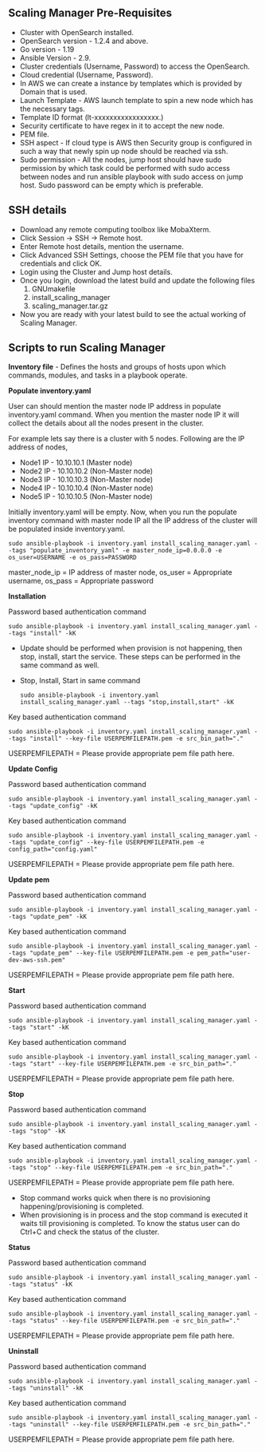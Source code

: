 ## Scaling Manager Pre-Requisites

- Cluster with OpenSearch installed.
- OpenSearch version - 1.2.4 and above. 
- Go version - 1.19
- Ansible Version - 2.9.
- Cluster credentials (Username, Password) to access the OpenSearch.
- Cloud credential  (Username, Password). 
- In AWS we can create a instance by templates which is provided by Domain that is used.
- Launch Template - AWS launch template to spin a new node which has the necessary tags.
- Template ID format (lt-xxxxxxxxxxxxxxxxx.)
- Security certificate to have regex in it to accept the new node.
- PEM file.
- SSH aspect - If cloud type is AWS then Security group is configured in such a way that newly spin up node should be reached via ssh.
- Sudo permission - All the nodes, jump host should have sudo permission by which task could be performed with sudo access between nodes and run ansible playbook with sudo access on jump host. Sudo password can be empty which is preferable.



## SSH details

- Download any remote computing toolbox like MobaXterm. 
- Click Session -> SSH -> Remote host.
- Enter Remote host details, mention the username.
- Click Advanced SSH Settings, choose the PEM file that you have for credentials and click OK.
- Login using the Cluster and Jump host details.
- Once you login, download the latest build and update the following files 
  1. GNUmakefile 
  2. install_scaling_manager
  3. scaling_manager.tar.gz
- Now you are ready with your latest build to see the actual working of Scaling Manager.



## Scripts to run Scaling Manager

**Inventory file** -  Defines the hosts and groups of hosts upon which commands, modules, and tasks in a playbook operate.

**Populate inventory.yaml**

User can should mention the master node IP address in populate inventory.yaml command. When you mention the master node IP it will collect the details about all the nodes present in the cluster. 

For example lets say there is a cluster with 5 nodes. Following are the IP address of nodes,

- Node1 IP - 10.10.10.1 (Master node)
- Node2 IP - 10.10.10.2 (Non-Master node)
- Node3 IP - 10.10.10.3 (Non-Master node)
- Node4 IP - 10.10.10.4 (Non-Master node)
- Node5 IP - 10.10.10.5 (Non-Master node)

Initially inventory.yaml will be empty. Now, when you run the populate inventory command with master node IP all the IP address of the cluster will be populated inside inventory.yaml.

```master_node_ip
sudo ansible-playbook -i inventory.yaml install_scaling_manager.yaml --tags "populate_inventory_yaml" -e master_node_ip=0.0.0.0 -e os_user=USERNAME -e os_pass=PASSWORD
```

master_node_ip = IP address of master node,
os_user = Appropriate username,
os_pass = Appropriate password

**Installation**

Password based authentication command 

```
sudo ansible-playbook -i inventory.yaml install_scaling_manager.yaml --tags "install" -kK
```

- Update should be performed when provision is not happening, then stop, install, start the service. These steps can be performed in the same command as well.  

- Stop, Install, Start in same command 

  ```
  sudo ansible-playbook -i inventory.yaml install_scaling_manager.yaml --tags "stop,install,start" -kK
  ```

Key based authentication command

```
sudo ansible-playbook -i inventory.yaml install_scaling_manager.yaml --tags "install" --key-file USERPEMFILEPATH.pem -e src_bin_path="."
```

USERPEMFILEPATH = Please provide appropriate pem file path here.

**Update Config**

Password based authentication command 

```
sudo ansible-playbook -i inventory.yaml install_scaling_manager.yaml --tags "update_config" -kK
```

Key based authentication command 

```
sudo ansible-playbook -i inventory.yaml install_scaling_manager.yaml --tags "update_config" --key-file USERPEMFILEPATH.pem -e config_path="config.yaml"
```

USERPEMFILEPATH = Please provide appropriate pem file path here.

**Update pem**

Password based authentication command 

```
sudo ansible-playbook -i inventory.yaml install_scaling_manager.yaml --tags "update_pem" -kK
```

Key based authentication command 

```
sudo ansible-playbook -i inventory.yaml install_scaling_manager.yaml --tags "update_pem" --key-file USERPEMFILEPATH.pem -e pem_path="user-dev-aws-ssh.pem"
```

USERPEMFILEPATH = Please provide appropriate pem file path here.

**Start**

Password based authentication command 

```
sudo ansible-playbook -i inventory.yaml install_scaling_manager.yaml --tags "start" -kK
```

Key based authentication command 

```
sudo ansible-playbook -i inventory.yaml install_scaling_manager.yaml --tags "start" --key-file USERPEMFILEPATH.pem -e src_bin_path="."
```

USERPEMFILEPATH = Please provide appropriate pem file path here.

**Stop**

Password based authentication command 

```
sudo ansible-playbook -i inventory.yaml install_scaling_manager.yaml --tags "stop" -kK
```

Key based authentication command 

```
sudo ansible-playbook -i inventory.yaml install_scaling_manager.yaml --tags "stop" --key-file USERPEMFILEPATH.pem -e src_bin_path="."
```

USERPEMFILEPATH = Please provide appropriate pem file path here.

- Stop command works quick when there is no provisioning happening/provisioning is completed.
- When provisioning is in process and the stop command is executed it waits till provisioning is completed. To know the status user can do Ctrl+C and check the status of the cluster. 

**Status**

Password based authentication command 

```
sudo ansible-playbook -i inventory.yaml install_scaling_manager.yaml --tags "status" -kK
```

Key based authentication command 

```
sudo ansible-playbook -i inventory.yaml install_scaling_manager.yaml --tags "status" --key-file USERPEMFILEPATH.pem -e src_bin_path="."
```

USERPEMFILEPATH = Please provide appropriate pem file path here.

**Uninstall**

Password based authentication command 

```
sudo ansible-playbook -i inventory.yaml install_scaling_manager.yaml --tags "uninstall" -kK
```

Key based authentication command 

```
sudo ansible-playbook -i inventory.yaml install_scaling_manager.yaml --tags "uninstall" --key-file USERPEMFILEPATH.pem -e src_bin_path="."
```

USERPEMFILEPATH = Please provide appropriate pem file path here.